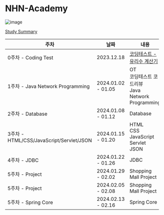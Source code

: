 # NHN-Academy

![image](https://github.com/ssstopeun/NHN-Academy/assets/68415975/3b9b9ad3-2b1c-4c2d-af15-3defde798855)


[Study Summary](https://www.notion.so/cc0dc1c8bdf44c34b726b63d4b48d5c4?v=69b600bd701c46879fd2eeae9834f209)

| 주차 | 날짜 | 내용 |
| --- | --- | --- |
| 0주차 - Coding Test | 2023.12.18 | [코딩테스트 - 유리수 계산기](https://github.com/ssstopeun/NHN-Academy/tree/main/0%EC%A3%BC%EC%B0%A8-%EC%84%A0%EB%B0%9C%EC%BD%94%EB%94%A9%ED%85%8C%EC%8A%A4%ED%8A%B8-%EC%9C%A0%EB%A6%AC%EC%88%98%EA%B3%84%EC%82%B0%EA%B8%B0/coding-test-main) |
| 1주차 - Java Network Programming | 2024.01.02 - 01.05| OT<br>코딩테스트 코드리뷰<br>Java Network Programming|
| 2주차 - Database | 2024.01.08 - 01.12 | Database |
| 3주차 - HTML/CSS/JavaScript/Servlet/JSON | 2024.01.15 - 01.20 | HTML<br>CSS<br>JavaScript<br>Servlet<br>JSON |
| 4주차 - JDBC | 2024.01.22 - 01.26 | JDBC |
| 5주차 - Project | 2024.01.29 - 02.02 | Shopping Mall Project |
| 5주차 - Project | 2024.02.05 - 02.08 | Shopping Mall Project |
| 5주차 - Spring Core | 2024.02.13 - 02.16 | Spring Core |
